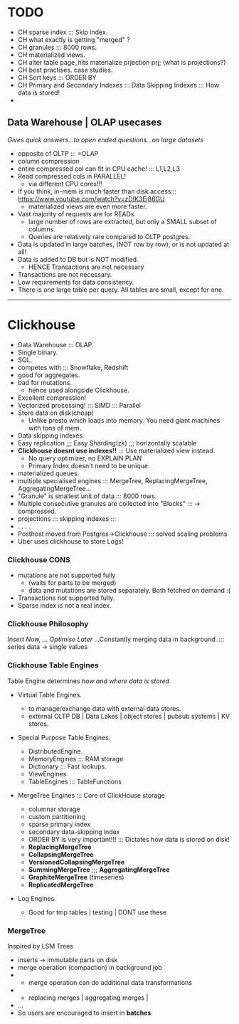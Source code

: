 # TODO
- CH sparse index ::: Skip index.
- CH what exactly is getting "merged" ?
- CH granules ::: 8000 rows.
- CH materialized views.
- CH alter table page_hits materialize prjection prj; (what is projections?)
- CH best practises. case studies. 
- CH Sort keys ::: ORDER BY
- CH Primary and Secondary Indexes ::: Data Skipping Indexes ::: How data is stored!
- 


## Data Warehouse | OLAP usecases
_Gives quick answers...to open ended questions...on large datasets_
- opposite of OLTP ::: =OLAP
- column compression
- entire compressed col can fit in CPU cache! ::: L1,L2,L3
- Read compressed cols in PARALLEL!
    - via different CPU cores!!!
- If you think, in-mem is much faster than disk access::: https://www.youtube.com/watch?v=zDIK3Ej86GU
    - materialized views are even more faster.
- Vast majority of requests are for READs
    - large number of rows are extracted, but only a SMALL subset of columns.
    - Queries are relatively rare compared to OLTP postgres.
- Data is updated in large batches, (NOT row by row), or is not updated at all!
- Data is added to DB but is NOT modified.
    - HENCE Transactions are not necessary
- Transactions are not necessary.
- Low requirements for data consistency.
- There is one large table per query. All tables are small, except for one.

---

# Clickhouse
- Data Warehouse ::: OLAP.
- Single binary.
- SQL.
- competes with ::: Snowflake, Redshift
- good for aggregates.
- bad for mutations.
    - hence used alongside Clickhouse.
- Excellent compression!
- Vectorized processing! ::: SIMD ::: Parallel
- Store data on disk(cheap) 
    - Unlike presto which loads into memory. You need giant machines with tons of mem.
- Data skipping indexes
- Easy replication ;;; Easy Sharding(zk) ;;; horizontally scalable
- **Clickhouse doesnt use indexes!!** ::: Use materialized view instead.
    - No query optimizer, no EXPLAIN PLAN
    - Primary Index doesn't need to be unique.
- materialized queues.
- multiple specialised engines ::: MergeTree, ReplacingMergeTree, AggregatingMergeTree...
- "Granule" is smallest unit of data ::: 8000 rows.
- Multiple consecutive granules are collected into "Blocks" ::: -> compressed.
- projections ::: skipping indexes ::: 
- . . . .
- Posthost moved from Postgres->Clickhouse ::: solved scaling problems
- Uber uses clickhouse to store Logs!

### Clickhouse CONS
- mutations are not supported fully
    - (waits for parts to be merged)
    - data and mutations are stored separately. Both fetched on demand :(
- Transactions not supported fully.
- Sparse index is not a real index.


### Clickhouse Philosophy
_Insert Now, ... Optimise Later_
...Constantly merging data in background. ::: series data -> single values 

### Clickhouse Table Engines
Table Engine determines _how and where data is stored_
- Virtual Table Engines.
    - to manage/exchange data with external data stores.
    - external OLTP DB | Data Lakes | object stores | pubsub systems | KV stores.

- Special Purpose Table Engines.
    - DistributedEngine.
    - MemoryEngines ::: RAM storage
    - Dictionary ::: Fast lookups.
    - ViewEngines
    - TableEngines ::: TableFunctions

- MergeTree Engines ::: Core of ClickHouse storage
    - columnar storage
    - custom partitioning
    - sparse primary index
    - secondary data-skipping index
    - ORDER BY is very important!!! ::: Dictates how data is stored on disk!
    - **ReplacingMergeTree**
    - **CollapsingMergeTree**
    - **VersionedCollapsingMergeTree**
    - **SummingMergeTree** ;;; **AggregatingMergeTree**
    - **GraphiteMergeTree** (timeseries)
    - **ReplicatedMergeTree**
- Log Engines
    - Good for tmp tables | testing | DONT use these


### MergeTree
Inspired by LSM Trees
- inserts -> immutable parts on disk
- merge operation (compaction) in background job
- - merge operation can do additional data transformations
- - replacing merges | aggregating merges | 
- ...
- So users are encouraged to insert in **batches** 

